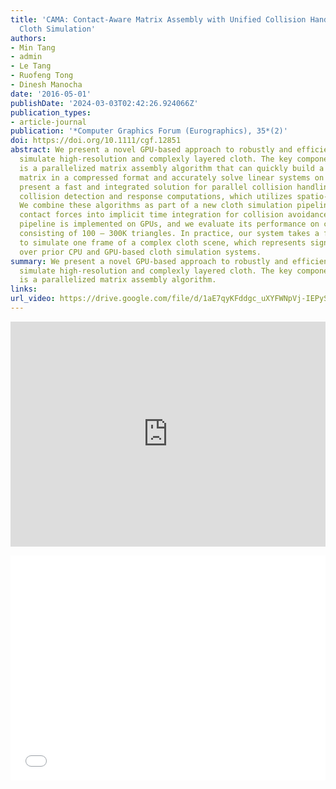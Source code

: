 ```yaml
---
title: 'CAMA: Contact-Aware Matrix Assembly with Unified Collision Handling for GPU-Based
  Cloth Simulation'
authors:
- Min Tang
- admin
- Le Tang
- Ruofeng Tong
- Dinesh Manocha
date: '2016-05-01'
publishDate: '2024-03-03T02:42:26.924066Z'
publication_types:
- article-journal
publication: '*Computer Graphics Forum (Eurographics), 35*(2)'
doi: https://doi.org/10.1111/cgf.12851
abstract: We present a novel GPU-based approach to robustly and efficiently
  simulate high-resolution and complexly layered cloth. The key component of our formulation
  is a parallelized matrix assembly algorithm that can quickly build a large and sparse
  matrix in a compressed format and accurately solve linear systems on GPUs. We also
  present a fast and integrated solution for parallel collision handling, including
  collision detection and response computations, which utilizes spatio-temporal coherence.
  We combine these algorithms as part of a new cloth simulation pipeline that incorporates
  contact forces into implicit time integration for collision avoidance. The entire
  pipeline is implemented on GPUs, and we evaluate its performance on complex benchmarks
  consisting of 100 – 300K triangles. In practice, our system takes a few seconds
  to simulate one frame of a complex cloth scene, which represents significant speedups
  over prior CPU and GPU-based cloth simulation systems.
summary: We present a novel GPU-based approach to robustly and efficiently
  simulate high-resolution and complexly layered cloth. The key component of our formulation
  is a parallelized matrix assembly algorithm.
links:
url_video: https://drive.google.com/file/d/1aE7qyKFddgc_uXYFWNpVj-IEPySOy5U0/view
---
```


<p align="center">
<iframe width="100%" height="360" src="https://www.youtube.com/embed/9ZFk5gFkDeU?si=NboK7NTtHW9POWGn" title="YouTube video player" frameborder="0" allow="accelerometer; autoplay; clipboard-write; encrypted-media; gyroscope; picture-in-picture; web-share" allowfullscreen></iframe>
</p>
<p align="center">
<iframe width="100%" height="360" src="//player.bilibili.com/player.html?aid=640330267&bvid=BV17Y4y1W7Bw&cid=563614346&p=1" scrolling="no" border="0" frameborder="no" framespacing="0" allowfullscreen="true"> </iframe>
</p>
